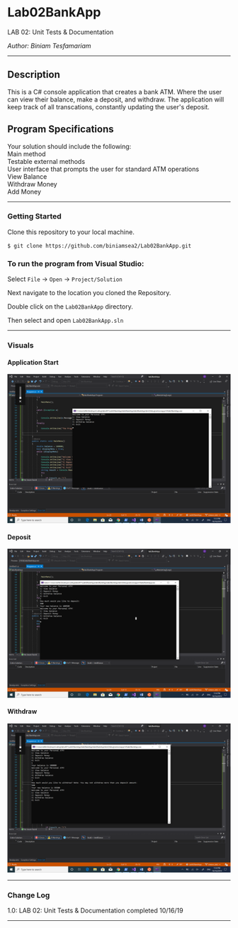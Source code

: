 # Lab02BankApp

LAB 02: Unit Tests & Documentation

*Author: Biniam Tesfamariam*

----

## Description
This is a C# console application that creates a bank ATM. Where the user can view their balance, make a deposit, and withdraw. The application will keep track of all transcations, constantly updating the user's deposit.

## Program Specifications  
Your solution should include the following:  
Main method  
Testable external methods  
User interface that prompts the user for standard ATM operations  
View Balance  
Withdraw Money  
Add Money  

---

### Getting Started
Clone this repository to your local machine.

```
$ git clone https://github.com/biniamsea2/Lab02BankApp.git
```

### To run the program from Visual Studio:
Select ```File``` -> ```Open``` -> ```Project/Solution```

Next navigate to the location you cloned the Repository.

Double click on the ```Lab02BankApp``` directory.

Then select and open ```Lab02BankApp.sln```

---

### Visuals

#### Application Start
![Image 1](https://github.com/biniamsea2/Lab02BankApp/blob/master/screenshots/Screenshot%20(24).png)
#### Deposit
![Image 1](https://github.com/biniamsea2/Lab02BankApp/blob/master/screenshots/Screenshot%20(25).png)
#### Withdraw
![Image 1](https://github.com/biniamsea2/Lab02BankApp/blob/master/screenshots/Screenshot%20(26).png)

---

### Change Log
1.0: LAB 02: Unit Tests & Documentation completed 10/16/19

------------------------------

